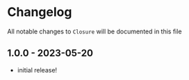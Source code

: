 # Changelog

All notable changes to `Closure` will be documented in this file

## 1.0.0 - 2023-05-20

- initial release!
